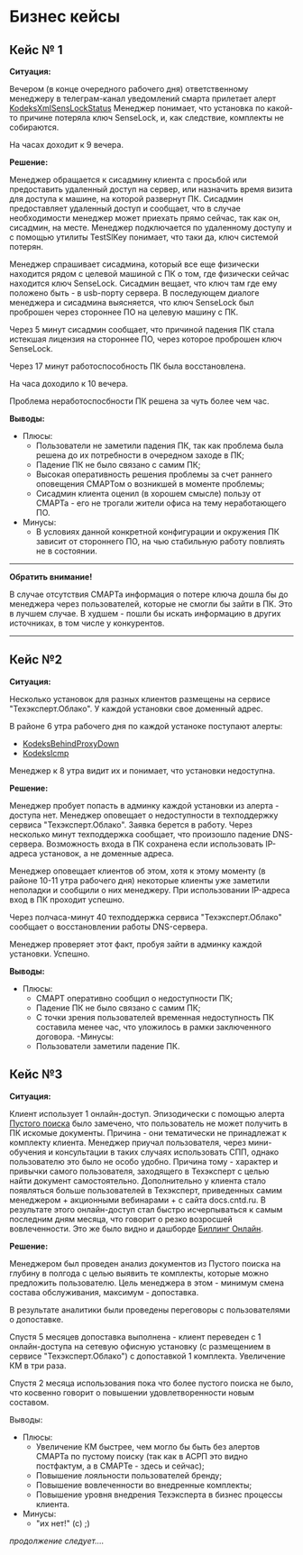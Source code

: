 # Бизнес кейсы

## Кейс № 1

**Ситуация:**

Вечером (в конце очередного рабочего дня) ответственному менеджеру в телеграм-канал уведомлений смарта прилетает алерт [KodeksXmlSensLockStatus](http://smart.uniclass.ru/docs/errors/KodeksXmlSensLockStatus.md)
Менеджер понимает, что установка по какой-то причине потеряла ключ SenseLock, и, как следствие, комплекты не собираются.

На часах доходит к 9 вечера.

**Решение:**

Менеджер обращается к сисадмину клиента с просьбой или предоставить удаленный доступ на сервер, или назначить время визита для доступа к машине, на которой развернут ПК. 
Сисадмин предоставляет удаленный доступ и сообщает, что в случае необходимости менеджер может приехать прямо сейчас, так как он, сисадмин, на месте.
Менеджер подключается по удаленному доступу и с помощью утилиты TestSlKey понимает, что таки да, ключ системой потерян.

Менеджер спрашивает сисадмина, который все еще физически находится рядом с целевой машиной с ПК о том, где физически сейчас находится ключ SenseLock.
Сисадмин вещает, что ключ там где ему положено быть - в usb-порту сервера.
В последующем диалоге менеджера и сисадмина выясняется, что ключ SenseLock был проброшен через стороннее ПО на целевую машину с ПК.

Через 5 минут сисадмин сообщает, что причиной падения ПК стала истекшая лицензия на стороннее ПО, через которое проброшен ключ SenseLock.

Через 17 минут работоспособность ПК была восстановлена.

На часа доходило к 10 вечера.

Проблема неработоспосбности ПК решена за чуть более чем час.


**Выводы:**
- Плюсы:
  - Пользователи не заметили падения ПК, так как проблема была решена до их потребности в очередном заходе в ПК;
  - Падение ПК не было связано с самим ПК;
  - Высокая оперативность решения проблемы за счет раннего оповещения СМАРТом о возникшей в моменте проблемы;
  - Сисадмин клиента оценил (в хорошем смысле) пользу от СМАРТа - его не трогали жители офиса на тему неработающего ПО.
- Минусы:
  - В условиях данной конкретной конфигурации и окружения ПК зависит от стороннего ПО, на чью стабильную работу повлиять не в состоянии.

---

**Обратить внимание!**

В случае отсутствия СМАРТа информация о потере ключа дошла бы до менеджера через пользователей, которые не смогли бы зайти в ПК.
Это в лучшем случае.
В худшем - пошли бы искать информацию в других источниках, в том числе у конкурентов.

---


## Кейс №2

**Ситуация:**

Несколько установок для разных клиентов размещены на сервисе "Техэксперт.Облако".
У каждой установки свое доменный адрес.

В районе 6 утра рабочего дня по каждой устаноке поступают алерты:
- [KodeksBehindProxyDown](http://smart.uniclass.ru/docs/errors/KodeksBehindProxyDown.md)
- [KodeksIcmp](http://smart.uniclass.ru/docs/errors/KodeksIcmp.md)

Менеджер к 8 утра видит их и понимает, что установки недоступна.

**Решение:**

Менеджер пробует попасть в админку каждой установки из алерта - доступа нет.
Менеджер оповещает о недоступности в техподдержку сервиса "Техэксперт.Облако".
Заявка берется в работу.
Через несколько минут техподдержка сообщает, что произошло падение DNS-сервера.
Возможность входа в ПК сохранена если использовать IP-адреса установок, а не доменные адреса.

Менеджер оповещает клиентов об этом, хотя к этому моменту (в районе 10-11 утра рабочего дня) некоторые клиенты уже заметили неполадки и сообщили о них менеджеру.
При использовании IP-адреса вход в ПК проходит успешно.

Через полчаса-минут 40 техподдержка сервиса "Техэксперт.Облако" сообщает о восстановлении работы DNS-сервера.

Менеджер проверяет этот факт, пробуя зайти в админку каждой установки.
Успешно.

**Выводы:**
- Плюсы:
  - СМАРТ оперативно сообщил о недоступности ПК;
  - Падение ПК не было связано с самим ПК;
  - С точки зрения пользователей временная недоступность ПК составила менее час, что уложилось в рамки заключенного договора.
-Минусы:
  - Пользователи заметили падение ПК.


## Кейс №3

**Ситуация:**

Клиент использует 1 онлайн-доступ.
Эпизодически с помощью алерта [Пустого поиска](http://smart.uniclass.ru/docs/errors/KodeksSearchIsEmpty.md) было замечено, что пользователь не может получить в ПК искомые документы.
Причина - они тематически не принадлежат к комплекту клиента.
Менеджер приучал пользователя, через мини-обучения и консультации в таких случаях использовать СПП, однако пользователю это было не особо удобно.
Причина тому - характер и привычки самого пользователя, заходящего в Техэксперт с целью найти документ самостоятельно.
Дополнительно у клиента стало появляться больше пользователей в Техэксперт, приведенных самим менеджером + акционными вебинарами + с сайта docs.cntd.ru.
В результате этого онлайн-доступ стал быстро исчерпываться к самым последним дням месяца, что говорит о резко возросшей вовлеченности.
Это же было видно и дашборде [Биллинг Онлайн](83-billing-online.md).

**Решение:**

Менеджером был проведен анализ документов из Пустого поиска на глубину в полгода с целью выявить те комплекты, которые можно предложить пользователю.
Цель менеджера в этом - минимум смена состава обслуживания, максимум - допоставка.

В результате аналитики были проведены переговоры с пользователями о допоставке.

Спустя 5 месяцев допоставка выполнена - клиент переведен с 1 онлайн-доступа на сетевую офисную установку (с размещением в сервисе "Техэксперт.Облако") с допоставкой 1 комплекта.
Увеличение КМ в три раза.

Спустя 2 месяца использования пока что более пустого поиска не было, что косвенно говорит о повышении удовлетворенности новым составом.

Выводы:
- Плюсы:
  - Увеличение КМ быстрее, чем могло бы быть без алертов СМАРТа по пустому поиску (так как в АСРП это видно постфактум, а в СМАРТе - здесь и сейчас);
  - Повышение лояльности пользователей бренду;
  - Повышение вовлеченности во внедренные комплекты;
  - Повышение уровня внедрения Техэксперта в бизнес процессы клиента.
- Минусы:
  - "их нет!" (с) ;)

_продолжение следует...._

